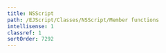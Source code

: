 ```yaml
---
title: NSScript
path: /EJScript/Classes/NSScript/Member functions
intellisense: 1
classref: 1
sortOrder: 7292
---
```





